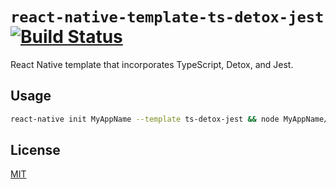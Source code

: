 # `react-native-template-ts-detox-jest` [![Build Status](https://travis-ci.org/solkaz/react-native-template-ts-detox-jest.svg?branch=master)](https://travis-ci.org/solkaz/react-native-template-ts-detox-jest)

React Native template that incorporates TypeScript, Detox, and Jest.

## Usage

```sh
react-native init MyAppName --template ts-detox-jest && node MyAppName/postInstall.js
```

## License

[MIT](./LICENSE)
